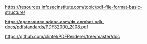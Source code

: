 https://resources.infosecinstitute.com/topic/pdf-file-format-basic-structure/

https://opensource.adobe.com/dc-acrobat-sdk-docs/pdfstandards/PDF32000_2008.pdf

https://github.com/clintel/PDFRenderer/tree/master/doc

